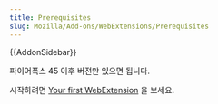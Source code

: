 ```yaml
---
title: Prerequisites
slug: Mozilla/Add-ons/WebExtensions/Prerequisites
---
```


{{AddonSidebar}}

파이어폭스 45 이후 버젼만 있으면 됩니다.

시작하려면 [Your first WebExtension](/ko/docs/Mozilla/Add-ons/WebExtensions/Your_first_WebExtension) 을 보세요.
